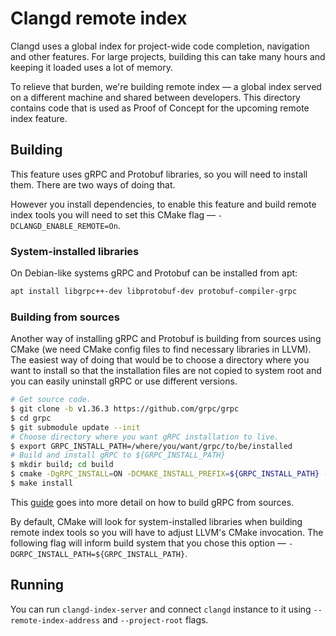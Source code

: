 # Clangd remote index

Clangd uses a global index for project-wide code completion, navigation and
other features.  For large projects, building this can take many hours and
keeping it loaded uses a lot of memory.

To relieve that burden, we're building remote index &mdash; a global index
served on a different machine and shared between developers. This directory
contains code that is used as Proof of Concept for the upcoming remote index
feature.

## Building

This feature uses gRPC and Protobuf libraries, so you will need to install them.
There are two ways of doing that.

However you install dependencies, to enable this feature and build remote index
tools you will need to set this CMake flag &mdash; `-DCLANGD_ENABLE_REMOTE=On`.

### System-installed libraries

On Debian-like systems gRPC and Protobuf can be installed from apt:

```bash
apt install libgrpc++-dev libprotobuf-dev protobuf-compiler-grpc
```

### Building from sources

Another way of installing gRPC and Protobuf is building from sources using
CMake (we need CMake config files to find necessary libraries in LLVM). The
easiest way of doing that would be to choose a directory where you want to
install so that the installation files are not copied to system root and you
can easily uninstall gRPC or use different versions.

```bash
# Get source code.
$ git clone -b v1.36.3 https://github.com/grpc/grpc
$ cd grpc
$ git submodule update --init
# Choose directory where you want gRPC installation to live.
$ export GRPC_INSTALL_PATH=/where/you/want/grpc/to/be/installed
# Build and install gRPC to ${GRPC_INSTALL_PATH}
$ mkdir build; cd build
$ cmake -DgRPC_INSTALL=ON -DCMAKE_INSTALL_PREFIX=${GRPC_INSTALL_PATH} -DCMAKE_BUILD_TYPE=Release ..
$ make install
```

This [guide](https://github.com/grpc/grpc/blob/master/BUILDING.md) goes into
more detail on how to build gRPC from sources.

By default, CMake will look for system-installed libraries when building remote
index tools so you will have to adjust LLVM's CMake invocation. The following
flag will inform build system that you chose this option &mdash;
`-DGRPC_INSTALL_PATH=${GRPC_INSTALL_PATH}`.

## Running

You can run `clangd-index-server` and connect `clangd` instance to it using
`--remote-index-address` and `--project-root` flags.
